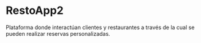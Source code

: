# RestoApp2
Plataforma donde interactúan clientes y restaurantes a través de la cual se pueden realizar reservas personalizadas.
